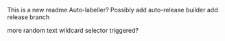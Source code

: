 This is a new readme
Auto-labeller?
Possibly add auto-release builder
add release branch

more random text
wildcard selector triggered?
